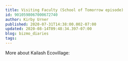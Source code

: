```yaml
---
title: Visiting Faculty (School of Tomorrow episode)
id: 9010598067000672740
author: Kirby Urner
published: 2020-07-31T14:38:00.002-07:00
updated: 2020-08-14T09:48:34.397-07:00
blog: bizmo_diaries
tags: 
---
```


More about Kailash Ecovillage:
